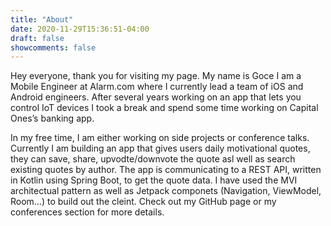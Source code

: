 ```yaml
---
title: "About"
date: 2020-11-29T15:36:51-04:00
draft: false
showcomments: false
---
```


Hey everyone, thank you for visiting my page. My name is Goce I am a Mobile Engineer at Alarm.com where I currently lead a team of iOS and Android engineers. After several years working on an app that lets you control IoT devices I took a break and spend some time working on Capital Ones’s banking app. 

In my free time, I am either working on side projects or conference talks. Currently I am building an app that gives users daily motivational quotes, they can save, share, upvodte/downvote the quote asl well as search existing quotes by author. The app is communicating to a REST API, written in Kotlin using Spring Boot, to get the quote data. I have used the MVI architectual pattern as well as Jetpack componets (Navigation, ViewModel, Room…) to build out the cleint. Check out my GitHub page or my conferences section for more details.
